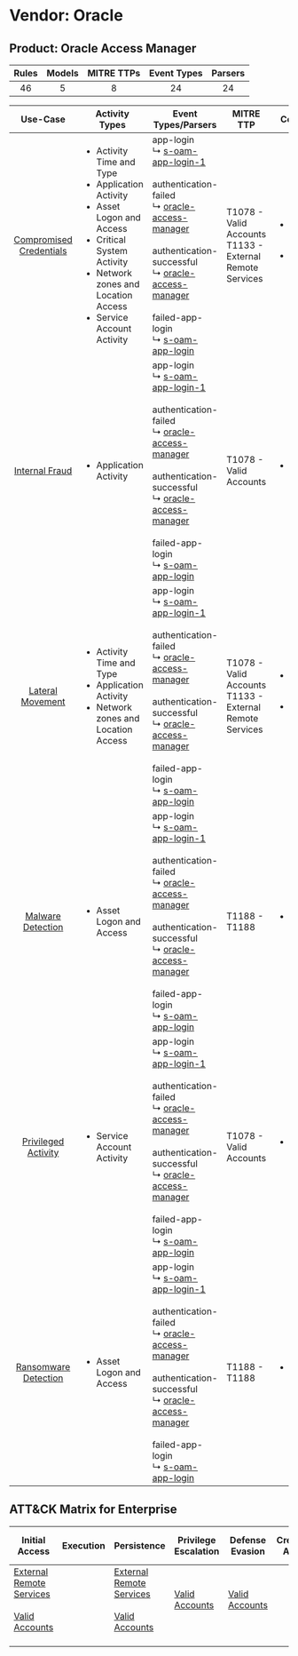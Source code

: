 Vendor: Oracle
==============
Product: Oracle Access Manager
------------------------------
| Rules | Models | MITRE TTPs | Event Types | Parsers |
|:-----:|:------:|:----------:|:-----------:|:-------:|
|  46   |   5    |     8      |     24      |   24    |

|                                 Use-Case                                  | Activity Types                                                                                                                                                                                                    | Event Types/Parsers                                                                                                                                                                                                                                                                                                                                                                                                     | MITRE TTP                                                      | Content                                              |
|:-------------------------------------------------------------------------:| ----------------------------------------------------------------------------------------------------------------------------------------------------------------------------------------------------------------- | ----------------------------------------------------------------------------------------------------------------------------------------------------------------------------------------------------------------------------------------------------------------------------------------------------------------------------------------------------------------------------------------------------------------------- | -------------------------------------------------------------- | ---------------------------------------------------- |
| [Compromised Credentials](../UseCases/usecase_compromised_credentials.md) | <ul><li>Activity Time  and Type</li><li>Application Activity</li><li>Asset Logon and Access</li><li>Critical System Activity</li><li>Network zones and Location Access</li><li>Service Account Activity</li></ul> |  app-login<br> ↳ [s-oam-app-login-1](../Parsers/parserContent_s-oam-app-login-1.md)<br><br> authentication-failed<br> ↳ [oracle-access-manager](../Parsers/parserContent_oracle-access-manager.md)<br><br> authentication-successful<br> ↳ [oracle-access-manager](../Parsers/parserContent_oracle-access-manager.md)<br><br> failed-app-login<br> ↳ [s-oam-app-login](../Parsers/parserContent_s-oam-app-login.md)<br> | T1078 - Valid Accounts<br>T1133 - External Remote Services<br> | <ul><li>25 Rules</li></ul><ul><li>4 Models</li></ul> |
|          [Internal Fraud](../UseCases/usecase_internal_fraud.md)          | <ul><li>Application Activity</li></ul>                                                                                                                                                                            |  app-login<br> ↳ [s-oam-app-login-1](../Parsers/parserContent_s-oam-app-login-1.md)<br><br> authentication-failed<br> ↳ [oracle-access-manager](../Parsers/parserContent_oracle-access-manager.md)<br><br> authentication-successful<br> ↳ [oracle-access-manager](../Parsers/parserContent_oracle-access-manager.md)<br><br> failed-app-login<br> ↳ [s-oam-app-login](../Parsers/parserContent_s-oam-app-login.md)<br> | T1078 - Valid Accounts<br>                                     | <ul><li>4 Rules</li></ul>                            |
|        [Lateral Movement](../UseCases/usecase_lateral_movement.md)        | <ul><li>Activity Time  and Type</li><li>Application Activity</li><li>Network zones and Location Access</li></ul>                                                                                                  |  app-login<br> ↳ [s-oam-app-login-1](../Parsers/parserContent_s-oam-app-login-1.md)<br><br> authentication-failed<br> ↳ [oracle-access-manager](../Parsers/parserContent_oracle-access-manager.md)<br><br> authentication-successful<br> ↳ [oracle-access-manager](../Parsers/parserContent_oracle-access-manager.md)<br><br> failed-app-login<br> ↳ [s-oam-app-login](../Parsers/parserContent_s-oam-app-login.md)<br> | T1078 - Valid Accounts<br>T1133 - External Remote Services<br> | <ul><li>4 Rules</li></ul><ul><li>1 Models</li></ul>  |
|       [Malware Detection](../UseCases/usecase_malware_detection.md)       | <ul><li>Asset Logon and Access</li></ul>                                                                                                                                                                          |  app-login<br> ↳ [s-oam-app-login-1](../Parsers/parserContent_s-oam-app-login-1.md)<br><br> authentication-failed<br> ↳ [oracle-access-manager](../Parsers/parserContent_oracle-access-manager.md)<br><br> authentication-successful<br> ↳ [oracle-access-manager](../Parsers/parserContent_oracle-access-manager.md)<br><br> failed-app-login<br> ↳ [s-oam-app-login](../Parsers/parserContent_s-oam-app-login.md)<br> | T1188 - T1188<br>                                              | <ul><li>6 Rules</li></ul>                            |
|     [Privileged Activity](../UseCases/usecase_privileged_activity.md)     | <ul><li>Service Account Activity</li></ul>                                                                                                                                                                        |  app-login<br> ↳ [s-oam-app-login-1](../Parsers/parserContent_s-oam-app-login-1.md)<br><br> authentication-failed<br> ↳ [oracle-access-manager](../Parsers/parserContent_oracle-access-manager.md)<br><br> authentication-successful<br> ↳ [oracle-access-manager](../Parsers/parserContent_oracle-access-manager.md)<br><br> failed-app-login<br> ↳ [s-oam-app-login](../Parsers/parserContent_s-oam-app-login.md)<br> | T1078 - Valid Accounts<br>                                     | <ul><li>1 Rules</li></ul>                            |
|    [Ransomware Detection](../UseCases/usecase_ransomware_detection.md)    | <ul><li>Asset Logon and Access</li></ul>                                                                                                                                                                          |  app-login<br> ↳ [s-oam-app-login-1](../Parsers/parserContent_s-oam-app-login-1.md)<br><br> authentication-failed<br> ↳ [oracle-access-manager](../Parsers/parserContent_oracle-access-manager.md)<br><br> authentication-successful<br> ↳ [oracle-access-manager](../Parsers/parserContent_oracle-access-manager.md)<br><br> failed-app-login<br> ↳ [s-oam-app-login](../Parsers/parserContent_s-oam-app-login.md)<br> | T1188 - T1188<br>                                              | <ul><li>6 Rules</li></ul>                            |

ATT&CK Matrix for Enterprise
----------------------------
| Initial Access                                                                                                                                   | Execution | Persistence                                                                                                                                      | Privilege Escalation                                                | Defense Evasion                                                     | Credential Access | Discovery | Lateral Movement | Collection | Command and Control | Exfiltration | Impact |
| ------------------------------------------------------------------------------------------------------------------------------------------------ | --------- | ------------------------------------------------------------------------------------------------------------------------------------------------ | ------------------------------------------------------------------- | ------------------------------------------------------------------- | ----------------- | --------- | ---------------- | ---------- | ------------------- | ------------ | ------ |
| [External Remote Services](https://attack.mitre.org/techniques/T1133)<br><br>[Valid Accounts](https://attack.mitre.org/techniques/T1078)<br><br> |           | [External Remote Services](https://attack.mitre.org/techniques/T1133)<br><br>[Valid Accounts](https://attack.mitre.org/techniques/T1078)<br><br> | [Valid Accounts](https://attack.mitre.org/techniques/T1078)<br><br> | [Valid Accounts](https://attack.mitre.org/techniques/T1078)<br><br> |                   |           |                  |            |                     |              |        |